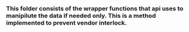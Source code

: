 ### This folder consists of the wrapper functions that api uses to manipilute the data if needed only. This is a method implemented to prevent vendor interlock.

